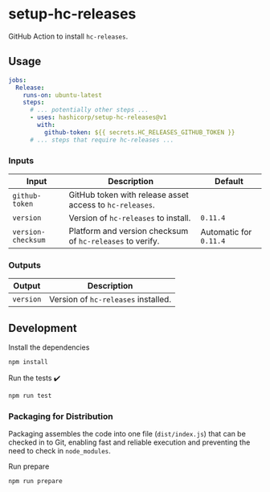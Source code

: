 # setup-hc-releases

GitHub Action to install `hc-releases`.

## Usage

```yaml
jobs:
  Release:
    runs-on: ubuntu-latest
    steps:
      # ... potentially other steps ...
      - uses: hashicorp/setup-hc-releases@v1
        with:
          github-token: ${{ secrets.HC_RELEASES_GITHUB_TOKEN }}
      # ... steps that require hc-releases ...
```

### Inputs

| Input              | Description                                               | Default                |
| ------------------ | --------------------------------------------------------- | ---------------------- |
| `github-token`     | GitHub token with release asset access to `hc-releases`.  |                        |
| `version`          | Version of `hc-releases` to install.                      | `0.11.4`               |
| `version-checksum` | Platform and version checksum of `hc-releases` to verify. | Automatic for `0.11.4` |

### Outputs

| Output    | Description                         |
| --------- | ----------------------------------- |
| `version` | Version of `hc-releases` installed. |

## Development

Install the dependencies

```bash
npm install
```

Run the tests :heavy_check_mark:

```bash
npm run test
```

### Packaging for Distribution

Packaging assembles the code into one file (`dist/index.js`) that can be checked in to Git, enabling fast and reliable execution and preventing the need to check in `node_modules`.

Run prepare

```bash
npm run prepare
```
